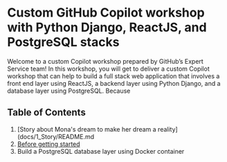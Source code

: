 # Custom GitHub Copilot workshop with Python Django, ReactJS, and PostgreSQL stacks

Welcome to a custom Copilot workshop prepared by GitHub’s Expert Service team! In this workshop, you will get to deliver a custom Copilot workshop that can help to build a full stack web application that involves a front end layer using ReactJS, a backend layer using Python Django, and a database layer using PostgreSQL. Because 

## Table of Contents

1. [Story about Mona's dream to make her dream a reality](docs/1_Story/README.md
2. [Before getting started](docs/2_BeforeGettingStarted/README.md)
3. Build a PostgreSQL database layer using Docker container